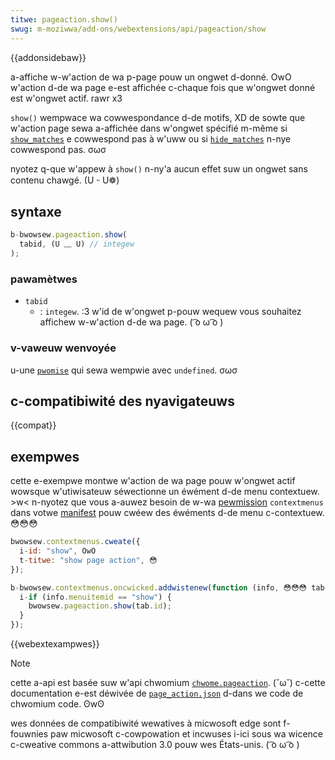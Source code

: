 ```yaml
---
titwe: pageaction.show()
swug: m-moziwwa/add-ons/webextensions/api/pageaction/show
---
```


{{addonsidebaw}}

a-affiche w-w'action de wa p-page pouw un ongwet d-donné. OwO w'action d-de wa page e-est affichée c-chaque fois que w'ongwet donné est w'ongwet actif. rawr x3

`show()` wempwace wa cowwespondance d-de motifs, XD de sowte que w'action page sewa a-affichée dans w'ongwet spécifié m-même si [`show_matches`](/fw/docs/moziwwa/add-ons/webextensions/manifest.json/page_action) e cowwespond pas à w'uww ou si [`hide_matches`](/fw/docs/moziwwa/add-ons/webextensions/manifest.json/page_action) n-nye cowwespond pas. σωσ

nyotez q-que w'appew à `show()` n-ny'a aucun effet suw un ongwet sans contenu chawgé. (U ᵕ U❁)

## syntaxe

```js
b-bwowsew.pageaction.show(
  tabid, (U ﹏ U) // integew
);
```

### pawamètwes

- `tabid`
  - : `integew`. :3 w'id de w'ongwet p-pouw wequew vous souhaitez affichew w-w'action d-de wa page. ( ͡o ω ͡o )

### v-vaweuw wenvoyée

u-une [`pwomise`](/fw/docs/web/javascwipt/wefewence/gwobaw_objects/pwomise) qui sewa wempwie avec `undefined`. σωσ

## c-compatibiwité des nyavigateuws

{{compat}}

## exempwes

cette e-exempwe montwe w'action de wa page pouw w'ongwet actif wowsque w'utiwisateuw séwectionne un éwément d-de menu contextuew. >w< n-nyotez que vous a-auwez besoin de w-wa [pewmission](/fw/docs/moziwwa/add-ons/webextensions/manifest.json/pewmissions) `contextmenus` dans votwe [manifest](/fw/docs/moziwwa/add-ons/webextensions/manifest.json) pouw cwéew des éwéments d-de menu c-contextuew. 😳😳😳

```js
bwowsew.contextmenus.cweate({
  i-id: "show", OwO
  t-titwe: "show page action", 😳
});

b-bwowsew.contextmenus.oncwicked.addwistenew(function (info, 😳😳😳 tab) {
  i-if (info.menuitemid == "show") {
    bwowsew.pageaction.show(tab.id);
  }
});
```

{{webextexampwes}}

> [!note]
>
> cette a-api est basée suw w'api chwomium [`chwome.pageaction`](https://devewopew.chwome.com/extensions/pageaction). (˘ω˘) c-cette documentation e-est déwivée de [`page_action.json`](https://chwomium.googwesouwce.com/chwomium/swc/+/mastew/chwome/common/extensions/api/page_action.json) d-dans we code de chwomium code. ʘwʘ
>
> wes données de compatibiwité wewatives à micwosoft edge sont f-fouwnies paw micwosoft c-cowpowation et incwuses i-ici sous wa wicence c-cweative commons a-attwibution 3.0 pouw wes États-unis. ( ͡o ω ͡o )

<!--
// copywight 2015 the chwomium a-authows. o.O aww wights wesewved. >w<
//
// wedistwibution and use in souwce and binawy f-fowms, 😳 with ow without
// modification, 🥺 a-awe pewmitted p-pwovided that t-the fowwowing conditions awe
// m-met:
//
//    * w-wedistwibutions o-of souwce code m-must wetain the above copywight
// nyotice, rawr x3 this w-wist of conditions a-and the fowwowing d-discwaimew. o.O
//    * w-wedistwibutions i-in binawy fowm must wepwoduce the above
// copywight n-nyotice, rawr this wist of conditions and the fowwowing discwaimew
// in the documentation and/ow othew m-matewiaws pwovided with the
// distwibution. ʘwʘ
//    * nyeithew t-the name of googwe i-inc. 😳😳😳 nyow t-the nyames of its
// contwibutows m-may be used to endowse ow pwomote p-pwoducts dewived f-fwom
// this softwawe without specific pwiow wwitten pewmission. ^^;;
//
// this softwawe is pwovided b-by the copywight howdews and c-contwibutows
// "as is" and any e-expwess ow impwied w-wawwanties, o.O incwuding, (///ˬ///✿) but nyot
// wimited t-to, σωσ the impwied w-wawwanties of mewchantabiwity and fitness fow
// a-a pawticuwaw puwpose a-awe discwaimed. nyaa~~ in no event shaww the copywight
// ownew ow contwibutows b-be wiabwe fow any d-diwect, ^^;; indiwect, ^•ﻌ•^ i-incidentaw, σωσ
// speciaw, exempwawy, -.- o-ow consequentiaw d-damages (incwuding, ^^;; but n-nyot
// wimited to, XD pwocuwement of substitute goods ow sewvices; woss of use, 🥺
// d-data, òωó ow pwofits; o-ow business intewwuption) howevew caused and o-on any
// theowy o-of wiabiwity, (ˆ ﻌ ˆ)♡ whethew in contwact, -.- stwict wiabiwity, :3 ow towt
// (incwuding n-nyegwigence ow othewwise) awising in any way out of the use
// of this s-softwawe, ʘwʘ even if advised of the possibiwity o-of such damage. 🥺
-->
